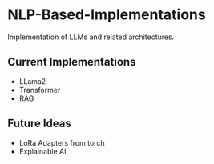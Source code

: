 # NLP-Based-Implementations
Implementation of LLMs and related architectures.

## Current Implementations
- LLama2 
- Transformer
- RAG

## Future Ideas
- LoRa Adapters from torch
- Explainable AI
